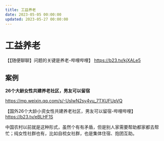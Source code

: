 ```yaml
---
title: 工益养老
date: 2023-05-05 00:00:00
updated: 2023-05-27 00:00:00
---
```



# 工益养老

【【随便聊聊】问题的关键是养老-哔哩哔哩】 https://b23.tv/kjXALe5

## 案例




**26个大龄女性共建养老社区，男友可以留宿**

https://mp.weixin.qq.com/s/-UslwN2sy4vu_7TXUFUpVQ

【国外26个大龄小资女性共建养老社区，男友可以留宿-哔哩哔哩】 https://b23.tv/eBLHF1S

中国农村以前就是这种形式，虽然个有有矛盾，但是别人家需要帮助都家都去帮忙；纯女性社群也有，比如自梳女社群，也是集体住宿、抱团互助。

